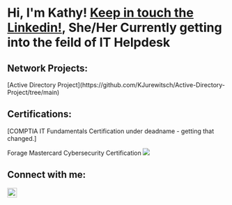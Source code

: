 <h1>Hi, I'm Kathy! <a href="https://www.linkedin.com/in/kathy-jurewitsch-8a702235a/">Keep in touch the Linkedin!</a>,
  She/Her
Currently getting into the feild of IT Helpdesk



<h2> Network Projects:</h2>
[Active Directory Project](https://github.com/KJurewitsch/Active-Directory-Project/tree/main)

<h2> Certifications:</h2>
[COMPTIA IT Fundamentals Certification under deadname - getting that changed.]

Forage Mastercard Cybersecurity Certification
<img src="https://i.imgur.com/SkU3jyv.png"/>
<h2> Connect with me:</h2>

[<img align="left" alt="Kathy Jurewitsch | LinkedIn" width="22px" src="https://cdn.jsdelivr.net/npm/simple-icons@v3/icons/linkedin.svg" />][linkedin]


[linkedin]: https://www.linkedin.com/in/kathy-jurewitsch-8a702235a/

<!--
**Kathymadakor1/Kathymadakor1** is a ✨ _special_ ✨ repository because its `README.md` (this file) appears on your GitHub profile.

Here are some ideas to get you started:

- 🔭 I’m currently working on ...
- 🌱 I’m currently learning ...
- 👯 I’m looking to collaborate on ...
- 🤔 I’m looking for help with ...
- 💬 Ask me about ...
- 📫 How to reach me: ...
- 😄 Pronouns: ...
- ⚡ Fun fact: ...
-->

